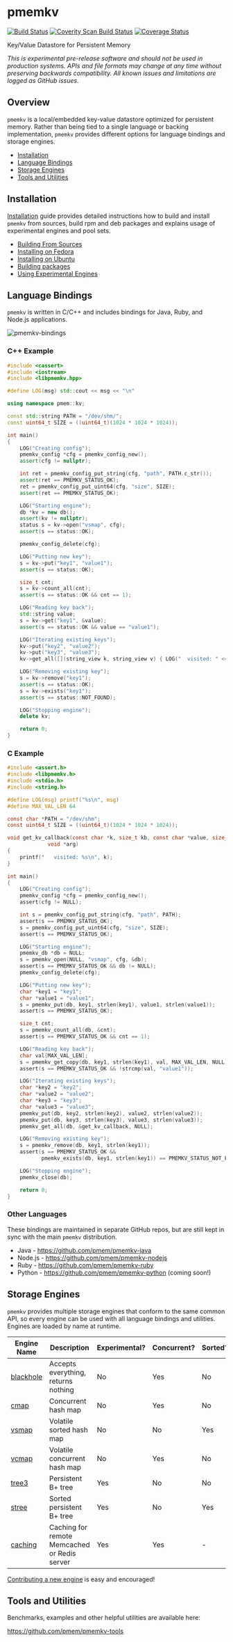 # pmemkv

[![Build Status](https://travis-ci.org/pmem/pmemkv.svg?branch=master)](https://travis-ci.org/pmem/pmemkv)
[![Coverity Scan Build Status](https://scan.coverity.com/projects/18408/badge.svg)](https://scan.coverity.com/projects/pmem-pmemkv)
[![Coverage Status](https://codecov.io/github/pmem/pmemkv/coverage.svg?branch=master)](https://codecov.io/gh/pmem/pmemkv/branch/master)

Key/Value Datastore for Persistent Memory

*This is experimental pre-release software and should not be used in
production systems. APIs and file formats may change at any time without
preserving backwards compatibility. All known issues and limitations
are logged as GitHub issues.*

Overview
--------

`pmemkv` is a local/embedded key-value datastore optimized for persistent memory.
Rather than being tied to a single language or backing implementation, `pmemkv`
provides different options for language bindings and storage engines.

<ul>
<li><a href="https://github.com/pmem/pmemkv/blob/master/INSTALLING.md">Installation</a></li>
<li><a href="#bindings">Language Bindings</a></li>
<li><a href="#engines">Storage Engines</a></li>
<li><a href="#tools">Tools and Utilities</a></li>
</ul>

<a name="installation"></a>

Installation
------------

<a href="https://github.com/pmem/pmemkv/blob/master/INSTALLING.md">Installation</a> guide
provides detailed instructions how to build and install `pmemkv` from sources,
build rpm and deb packages and explains usage of experimental engines and pool sets.

<ul>
<li><a href="https://github.com/pmem/pmemkv/blob/master/INSTALLING.md#building_from_sources">Building From Sources</a></li>
<li><a href="https://github.com/pmem/pmemkv/blob/master/INSTALLING.md#fedora">Installing on Fedora</a></li>
<li><a href="https://github.com/pmem/pmemkv/blob/master/INSTALLING.md#ubuntu">Installing on Ubuntu</a></li>
<li><a href="https://github.com/pmem/pmemkv/blob/master/INSTALLING.md#build_package">Building packages</a></li>
<li><a href="https://github.com/pmem/pmemkv/blob/master/INSTALLING.md#experimental">Using Experimental Engines</a></li>
</ul>

<a name="bindings"></a>

Language Bindings
-----------------

`pmemkv` is written in C/C++ and includes bindings for Java, Ruby, and Node.js applications.

![pmemkv-bindings](https://user-images.githubusercontent.com/913363/52880816-4651ef00-3120-11e9-9ab4-7eb006b4c7f5.png)

### C++ Example

```cpp
#include <cassert>
#include <iostream>
#include <libpmemkv.hpp>

#define LOG(msg) std::cout << msg << "\n"

using namespace pmem::kv;

const std::string PATH = "/dev/shm/";
const uint64_t SIZE = ((uint64_t)(1024 * 1024 * 1024));

int main()
{
	LOG("Creating config");
	pmemkv_config *cfg = pmemkv_config_new();
	assert(cfg != nullptr);

	int ret = pmemkv_config_put_string(cfg, "path", PATH.c_str());
	assert(ret == PMEMKV_STATUS_OK);
	ret = pmemkv_config_put_uint64(cfg, "size", SIZE);
	assert(ret == PMEMKV_STATUS_OK);

	LOG("Starting engine");
	db *kv = new db();
	assert(kv != nullptr);
	status s = kv->open("vsmap", cfg);
	assert(s == status::OK);

	pmemkv_config_delete(cfg);

	LOG("Putting new key");
	s = kv->put("key1", "value1");
	assert(s == status::OK);

	size_t cnt;
	s = kv->count_all(cnt);
	assert(s == status::OK && cnt == 1);

	LOG("Reading key back");
	std::string value;
	s = kv->get("key1", &value);
	assert(s == status::OK && value == "value1");

	LOG("Iterating existing keys");
	kv->put("key2", "value2");
	kv->put("key3", "value3");
	kv->get_all([](string_view k, string_view v) { LOG("  visited: " << k.data()); });

	LOG("Removing existing key");
	s = kv->remove("key1");
	assert(s == status::OK);
	s = kv->exists("key1");
	assert(s == status::NOT_FOUND);

	LOG("Stopping engine");
	delete kv;

	return 0;
}
```

### C Example

```c
#include <assert.h>
#include <libpmemkv.h>
#include <stdio.h>
#include <string.h>

#define LOG(msg) printf("%s\n", msg)
#define MAX_VAL_LEN 64

const char *PATH = "/dev/shm";
const uint64_t SIZE = ((uint64_t)(1024 * 1024 * 1024));

void get_kv_callback(const char *k, size_t kb, const char *value, size_t value_bytes,
		     void *arg)
{
	printf("   visited: %s\n", k);
}

int main()
{
	LOG("Creating config");
	pmemkv_config *cfg = pmemkv_config_new();
	assert(cfg != NULL);

	int s = pmemkv_config_put_string(cfg, "path", PATH);
	assert(s == PMEMKV_STATUS_OK);
	s = pmemkv_config_put_uint64(cfg, "size", SIZE);
	assert(s == PMEMKV_STATUS_OK);

	LOG("Starting engine");
	pmemkv_db *db = NULL;
	s = pmemkv_open(NULL, "vsmap", cfg, &db);
	assert(s == PMEMKV_STATUS_OK && db != NULL);
	pmemkv_config_delete(cfg);

	LOG("Putting new key");
	char *key1 = "key1";
	char *value1 = "value1";
	s = pmemkv_put(db, key1, strlen(key1), value1, strlen(value1));
	assert(s == PMEMKV_STATUS_OK);

	size_t cnt;
	s = pmemkv_count_all(db, &cnt);
	assert(s == PMEMKV_STATUS_OK && cnt == 1);

	LOG("Reading key back");
	char val[MAX_VAL_LEN];
	s = pmemkv_get_copy(db, key1, strlen(key1), val, MAX_VAL_LEN, NULL);
	assert(s == PMEMKV_STATUS_OK && !strcmp(val, "value1"));

	LOG("Iterating existing keys");
	char *key2 = "key2";
	char *value2 = "value2";
	char *key3 = "key3";
	char *value3 = "value3";
	pmemkv_put(db, key2, strlen(key2), value2, strlen(value2));
	pmemkv_put(db, key3, strlen(key3), value3, strlen(value3));
	pmemkv_get_all(db, &get_kv_callback, NULL);

	LOG("Removing existing key");
	s = pmemkv_remove(db, key1, strlen(key1));
	assert(s == PMEMKV_STATUS_OK &&
	       pmemkv_exists(db, key1, strlen(key1)) == PMEMKV_STATUS_NOT_FOUND);

	LOG("Stopping engine");
	pmemkv_close(db);

	return 0;
}
```

### Other Languages

These bindings are maintained in separate GitHub repos, but are still kept
in sync with the main `pmemkv` distribution.

* Java - https://github.com/pmem/pmemkv-java
* Node.js - https://github.com/pmem/pmemkv-nodejs
* Ruby - https://github.com/pmem/pmemkv-ruby
* Python - https://github.com/pmem/pmemkv-python (coming soon!)

<a name="engines"></a>

Storage Engines
---------------

`pmemkv` provides multiple storage engines that conform to the same common API, so every engine can be used with
all language bindings and utilities. Engines are loaded by name at runtime.

| Engine Name  | Description | Experimental? | Concurrent? | Sorted? |
| ------------ | ----------- | ------------- | ----------- | ------- |
| [blackhole](https://github.com/pmem/pmemkv/blob/master/ENGINES.md#blackhole) | Accepts everything, returns nothing | No | Yes | No |
| [cmap](https://github.com/pmem/pmemkv/blob/master/ENGINES.md#cmap) | Concurrent hash map | No | Yes | No |
| [vsmap](https://github.com/pmem/pmemkv/blob/master/ENGINES.md#vsmap) | Volatile sorted hash map | No | No | Yes |
| [vcmap](https://github.com/pmem/pmemkv/blob/master/ENGINES.md#vcmap) | Volatile concurrent hash map | No | Yes | No |
| [tree3](https://github.com/pmem/pmemkv/blob/master/ENGINES.md#tree3) | Persistent B+ tree | Yes | No | No |
| [stree](https://github.com/pmem/pmemkv/blob/master/ENGINES.md#stree) | Sorted persistent B+ tree | Yes | No | Yes |
| [caching](https://github.com/pmem/pmemkv/blob/master/ENGINES.md#caching) | Caching for remote Memcached or Redis server | Yes | Yes | - |

[Contributing a new engine](https://github.com/pmem/pmemkv/blob/master/CONTRIBUTING.md#engines) is easy and encouraged!

<a name="tools"></a>

Tools and Utilities
-------------------

Benchmarks, examples and other helpful utilities are available here:

https://github.com/pmem/pmemkv-tools
